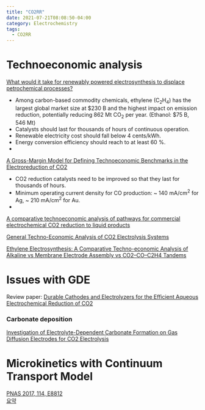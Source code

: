 ```yaml
---
title: "CO2RR"
date: 2021-07-21T08:08:50-04:00
category: Electrochemistry
tags:
  - CO2RR
---
```




# Technoeconomic analysis
[What would it take for renewably powered electrosynthesis to displace petrochemical processes?](http://doi.org/10.1126/science.aav3506) 
  * Among carbon-based commodity chemicals, ethylene (C<sub>2</sub>H<sub>4</sub>) has the largest global market size at $230 B and the highest impact on emission reduction, potentially reducing 862 Mt CO<sub>2</sub> per year. (Ethanol: $75 B, 546 Mt)
  * Catalysts should last for thousands of hours of continuous operation.
  * Renewable electricity cost should fall below 4 cents/kWh.
  * Energy conversion efficiency should reach to at least 60 %.  
  * 
[A Gross-Margin Model for Defining Technoeconomic Benchmarks in the Electroreduction of CO2](https://doi.org/10.1002/cssc.201600394)  
  * CO2 reduction catalysts need to be improved so that they last for thousands of hours.
  * Minimum operating current density for CO production: ~ 140 mA/cm<sup>2</sup> for Ag, ~ 210 mA/cm<sup>2</sup> for Au.  
  * 
[A comparative technoeconomic analysis of pathways for commercial electrochemical CO2 reduction to liquid products](https://doi.org/10.1039/C8EE00097B)  

[General Techno-Economic Analysis of CO2 Electrolysis Systems](https://pubs.acs.org/doi/10.1021/acs.iecr.7b03514)  

[Ethylene Electrosynthesis: A Comparative Techno-economic Analysis of Alkaline vs Membrane Electrode Assembly vs CO2–CO–C2H4 Tandems](https://doi.org/10.1021/acsenergylett.0c02633)  



# Issues with GDE
Review paper: [Durable Cathodes and Electrolyzers for the Efficient Aqueous Electrochemical Reduction of CO2](https://doi.org/10.1002/cssc.201902933)  



### Carbonate deposition
[Investigation of Electrolyte-Dependent Carbonate Formation on Gas Diffusion Electrodes for CO2 Electrolysis](https://doi.org/10.1021/acsami.0c21997)  

# Microkinetics with Continuum Transport Model
[PNAS 2017, 114, E8812](https://doi.org/10.1073/pnas.1713164114)  
[요약](https://kwonsnow.github.io/electrochemistry/Continuum_Transport_Model/)  


